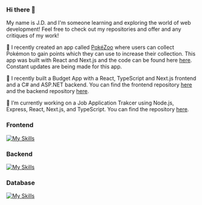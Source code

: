 ### Hi there 👋

<!--
**jdplumst/jdplumst** is a ✨ _special_ ✨ repository because its `README.md` (this file) appears on your GitHub profile.

Here are some ideas to get you started:

- 🔭 I’m currently working on ...
- 🌱 I’m currently learning ...
- 👯 I’m looking to collaborate on ...
- 🤔 I’m looking for help with ...
- 💬 Ask me about ...
- 📫 How to reach me: ...
- 😄 Pronouns: ...
- ⚡ Fun fact: ...
-->

My name is J.D. and I'm someone learning and exploring the world of web development! Feel free to check out my repositories and offer and any critiques of my work!

🔭 I recently created an app called [PokéZoo](https://pokezoo.vercel.app/) where users can collect Pokémon to gain points which they can use to increase their collection. This app was built with React and Next.js and the code can be found here [here](https://github.com/jdplumst/pokezoo). Constant updates are being made for this app.

🔭 I recently built a Budget App with a React, TypeScript and Next.js frontend and a C# and ASP.NET backend. You can find the frontend repository [here](https://github.com/jdplumst/budget-app) and the backend repository [here](https://github.com/jdplumst/budget-app-server).

🔭 I’m currently working on a Job Application Trakcer using Node.js, Express, React, Next.js, and TypeScript. You can find the repository [here]([https://github.com/jdplumst/social-network](https://github.com/jdplumst/job-app-tracker)).

<!-- ### Languages and Tools
[![My Skills](https://skillicons.dev/icons?i=html,css,js,ts,cs,react,nextjs,dotnet,nodejs,express,tailwind,materialui,postgres,mysql,mongodb,prisma)](https://skillicons.dev)
 -->

### Frontend
[![My Skills](https://skillicons.dev/icons?i=html,css,js,ts,react,nextjs,tailwind)](https://skillicons.dev)

### Backend
[![My Skills](https://skillicons.dev/icons?i=cs,dotnet,nodejs,express,nextjs,graphql,postman)](https://skillicons.dev)

### Database
[![My Skills](https://skillicons.dev/icons?i=postgres,mysql,mongodb,sqlite,prisma,planetscale,supabase)](https://skillicons.dev)
